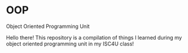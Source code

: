 # OOP
Object Oriented Programming Unit

Hello there! This repository is a compilation of things I learned during my object oriented programming unit in my ISC4U class!
